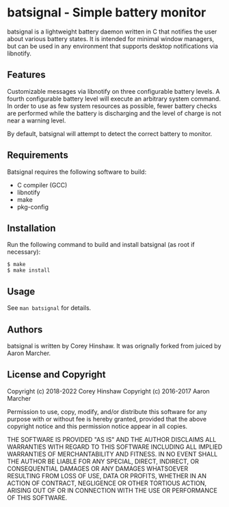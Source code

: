 batsignal - Simple battery monitor
==================================
batsignal is a lightweight battery daemon written in C that notifies the user
about various battery states. It is intended for minimal window managers, but
can be used in any environment that supports desktop notifications via
libnotify.

Features
--------
Customizable messages via libnotify on three configurable battery levels. A
fourth configurable battery level will execute an arbitrary system command. In
order to use as few system resources as possible, fewer battery checks are
performed while the battery is discharging and the level of charge is not near a
warning level.

By default, batsignal will attempt to detect the correct battery to monitor.

Requirements
------------
Batsignal requires the following software to build:

  * C compiler (GCC)
  * libnotify
  * make
  * pkg-config

Installation
------------
Run the following command to build and install batsignal (as root if necessary):

    $ make
    $ make install

Usage
-----
See `man batsignal` for details.

Authors
-------
batsignal is written by Corey Hinshaw. It was orignally forked from juiced by
Aaron Marcher.

License and Copyright
---------------------
Copyright (c) 2018-2022 Corey Hinshaw
Copyright (c) 2016-2017 Aaron Marcher

Permission to use, copy, modify, and/or distribute this software for any
purpose with or without fee is hereby granted, provided that the above
copyright notice and this permission notice appear in all copies.

THE SOFTWARE IS PROVIDED "AS IS" AND THE AUTHOR DISCLAIMS ALL WARRANTIES
WITH REGARD TO THIS SOFTWARE INCLUDING ALL IMPLIED WARRANTIES OF
MERCHANTABILITY AND FITNESS. IN NO EVENT SHALL THE AUTHOR BE LIABLE FOR ANY
SPECIAL, DIRECT, INDIRECT, OR CONSEQUENTIAL DAMAGES OR ANY DAMAGES
WHATSOEVER RESULTING FROM LOSS OF USE, DATA OR PROFITS, WHETHER IN AN
ACTION OF CONTRACT, NEGLIGENCE OR OTHER TORTIOUS ACTION, ARISING OUT OF OR
IN CONNECTION WITH THE USE OR PERFORMANCE OF THIS SOFTWARE.
